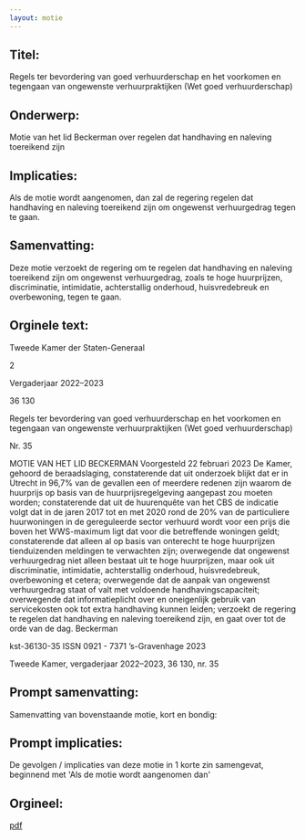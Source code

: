 ```yaml
---
layout: motie
---
```

## Titel:
Regels ter bevordering van goed verhuurderschap en het voorkomen en tegengaan van ongewenste verhuurpraktijken (Wet goed verhuurderschap)
## Onderwerp:
Motie van het lid Beckerman over regelen dat handhaving en naleving toereikend zijn
## Implicaties:

Als de motie wordt aangenomen, dan zal de regering regelen dat handhaving en naleving toereikend zijn om ongewenst verhuurgedrag tegen te gaan.
## Samenvatting:

Deze motie verzoekt de regering om te regelen dat handhaving en naleving toereikend zijn om ongewenst verhuurgedrag, zoals te hoge huurprijzen, discriminatie, intimidatie, achterstallig onderhoud, huisvredebreuk en overbewoning, tegen te gaan.
## Orginele text:


Tweede Kamer der Staten-Generaal

2

Vergaderjaar 2022–2023

36 130

Regels ter bevordering van goed
verhuurderschap en het voorkomen en
tegengaan van ongewenste verhuurpraktijken
(Wet goed verhuurderschap)

Nr. 35

MOTIE VAN HET LID BECKERMAN
Voorgesteld 22 februari 2023
De Kamer,
gehoord de beraadslaging,
constaterende dat uit onderzoek blijkt dat er in Utrecht in 96,7% van de
gevallen een of meerdere redenen zijn waarom de huurprijs op basis van
de huurprijsregelgeving aangepast zou moeten worden;
constaterende dat uit de huurenquête van het CBS de indicatie volgt dat in
de jaren 2017 tot en met 2020 rond de 20% van de particuliere huurwoningen in de gereguleerde sector verhuurd wordt voor een prijs die boven
het WWS-maximum ligt dat voor die betreffende woningen geldt;
constaterende dat alleen al op basis van onterecht te hoge huurprijzen
tienduizenden meldingen te verwachten zijn;
overwegende dat ongewenst verhuurgedrag niet alleen bestaat uit te
hoge huurprijzen, maar ook uit discriminatie, intimidatie, achterstallig
onderhoud, huisvredebreuk, overbewoning et cetera;
overwegende dat de aanpak van ongewenst verhuurgedrag staat of valt
met voldoende handhavingscapaciteit;
overwegende dat informatieplicht over en oneigenlijk gebruik van
servicekosten ook tot extra handhaving kunnen leiden;
verzoekt de regering te regelen dat handhaving en naleving toereikend
zijn,
en gaat over tot de orde van de dag.
Beckerman

kst-36130-35
ISSN 0921 - 7371
’s-Gravenhage 2023

Tweede Kamer, vergaderjaar 2022–2023, 36 130, nr. 35


## Prompt samenvatting:
Samenvatting van bovenstaande motie, kort en bondig:


## Prompt implicaties:
De gevolgen / implicaties van deze motie in 1 korte zin samengevat, beginnend met 'Als de motie wordt aangenomen dan' 

## Orgineel:
[pdf](https://gegevensmagazijn.tweedekamer.nl/OData/v4/2.0/Document(9892304f-4e6f-4666-9652-9d66a56c4b41)/resource)
